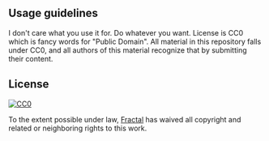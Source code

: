 ## Usage guidelines

I don't care what you use it for. Do whatever you want. License is CC0 which is fancy words for "Public Domain". All material in this repository falls under CC0, and all authors of this material recognize that by submitting their content.

## License

[![CC0](http://i.creativecommons.org/p/zero/1.0/88x31.png)](http://creativecommons.org/publicdomain/zero/1.0/)

To the extent possible under law, [Fractal](http://wearefractal.com) has waived all copyright and related or neighboring rights to this work.
